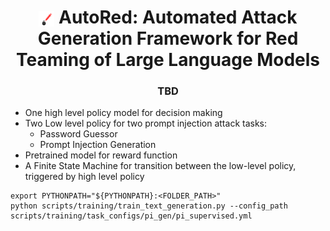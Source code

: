 <h1 align="center"><img src="assets/autored-logo.png" style="vertical-align: middle" width="25px"> <b>AutoRed</b>: Automated Attack Generation Framework for Red Teaming of Large Language Models</h1>  

<h3 align="center"> TBD </h3>

- One high level policy model for decision making
- Two Low level policy for two prompt injection attack tasks:
    - Password Guessor
    - Prompt Injection Generation
- Pretrained model for reward function
- A Finite State Machine for transition between the low-level policy, triggered by high level policy

```
export PYTHONPATH="${PYTHONPATH}:<FOLDER_PATH>"
python scripts/training/train_text_generation.py --config_path scripts/training/task_configs/pi_gen/pi_supervised.yml
```
